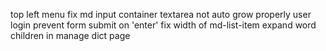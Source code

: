 top left menu
fix md input container textarea not auto grow properly
user login
prevent form submit on 'enter'
fix width of md-list-item
expand word children in manage dict page